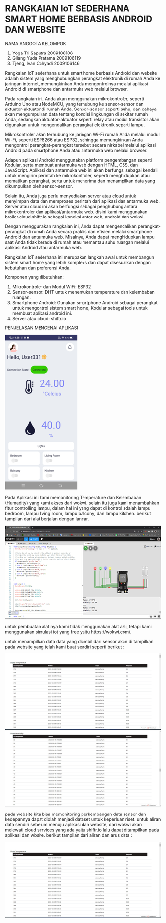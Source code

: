 # RANGKAIAN IoT SEDERHANA SMART HOME BERBASIS ANDROID DAN WEBSITE

NAMA ANGGOTA KELOMPOK 
1. Yoga Tri Saputra 2009106106
2. Gilang Yuda Pratama 2009106119
3. Tjeng, Ivan Cahyadi 2009106146

Rangkaian IoT sederhana untuk smart home berbasis Android dan website adalah sistem yang menghubungkan perangkat elektronik di rumah Anda ke jaringan internet, memungkinkan Anda mengontrolnya melalui aplikasi Android di smartphone dan antarmuka web melalui browser.

Pada rangkaian ini, Anda akan menggunakan mikrokontroler, seperti Arduino Uno atau NodeMCU, yang terhubung ke sensor-sensor dan aktuator-aktuator di rumah Anda. Sensor-sensor seperti suhu, dan cahaya akan mengumpulkan data tentang kondisi lingkungan di sekitar rumah Anda, sedangkan aktuator-aktuator seperti relay atau modul transistor akan digunakan untuk mengendalikan perangkat elektronik seperti lampu.

Mikrokontroler akan terhubung ke jaringan Wi-Fi rumah Anda melalui modul Wi-Fi, seperti ESP8266 atau ESP32, sehingga memungkinkan Anda mengontrol perangkat-perangkat tersebut secara nirkabel melalui aplikasi Android pada smartphone Anda atau antarmuka web melalui browser.

Adapun aplikasi Android menggunakan platform pengembangan seperti Kodular, serta membuat antarmuka web dengan HTML, CSS, dan JavaScript. Aplikasi dan antarmuka web ini akan berfungsi sebagai kendali untuk mengirim perintah ke mikrokontroler, seperti menghidupkan atau mematikan perangkat, serta untuk menerima dan menampilkan data yang dikumpulkan oleh sensor-sensor.

Selain itu, Anda juga perlu menyediakan server atau cloud untuk menyimpan data dan memproses perintah dari aplikasi dan antarmuka web. Server atau cloud ini akan berfungsi sebagai penghubung antara mikrokontroler dan aplikasi/antarmuka web. disini kami menggunakan broiler.cloud.shiftr.io sebagai koneksi antar web, android dan wokwi. 

Dengan menggunakan rangkaian ini, Anda dapat mengendalikan perangkat-perangkat di rumah Anda secara praktis dan efisien melalui smartphone Android dan antarmuka web. Misalnya, Anda dapat menghidupkan lampu saat Anda tidak berada di rumah atau memantau suhu ruangan melalui aplikasi Android atau antarmuka web.

Rangkaian IoT sederhana ini merupakan langkah awal untuk membangun sistem smart home yang lebih kompleks dan dapat disesuaikan dengan kebutuhan dan preferensi Anda.

Komponen yang dibutuhkan:

1. Mikrokontroler dan Modul WiFi: ESP32
2. Sensor-sensor: DHT untuk menentukan temperature dan kelembaban ruangan. 
3. Smartphone Android: Gunakan smartphone Android sebagai perangkat untuk mengontrol sistem smart home, Kodular sebagai tools untuk membuat aplikasi android ini.
4. Server atau cloud: shiftr.io

PENJELASAN MENGENAI APLIKASI
<p>
<img src="https://github.com/gil037/UAS_IOT/blob/main/picture/aplikasi.jpg" height="500rm">
<p>
Pada Aplikasi ini kami memonitoring Temperature dan Kelembaban (Humadity) yang kami akses dari wokwi. selain itu juga kami menambahkan fitur controlling lampu, dalam hal ini yang dapat di kontrol adalah lampu bedroom, lampu living room, lampu balcony, dan lampu kitchen. berikut tampilan dari alat berjalan dengan lancar. 
<p>
<img src="https://github.com/gil037/UAS_IOT/blob/main/picture/wokwi.png" height="300rm">
<p>
untuk pembuatan alat nya kami tidak menggunakan alat asli, tetapi kami menggunakan simulasi iot yang free yaitu https://wokwi.com/.
  
untuk menampilkan data data yang diambil dari sensor akan di tampilkan pada website yang telah kami buat sendiri seperti berikut : 
<p>
<img src="https://github.com/gil037/UAS_IOT/blob/main/picture/web_temp.jpg"300rm">
<img src="https://github.com/gil037/UAS_IOT/blob/main/picture/web_humadity.jpg"300rm">
<p>
  
pada website kita bisa memonitoring perkembangan data sensor dan kedepannya dapat diolah menjadi dataset untuk keperluan riset. untuk aliran data sendiri sebelum menuju aplikasi dan website, dari wokwi akan melewati cloud services yang ada yaitu shiftr.io lalu dapat ditampilkan pada aplikasi dan wbsite. berikut tampilan dari aliran dan arus data :
<p>
<img src="https://github.com/gil037/UAS_IOT/blob/main/picture/web_temp.jpg"500rm">
<p>
